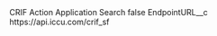 <?xml version="1.0" encoding="UTF-8"?>
<CustomMetadata xmlns="http://soap.sforce.com/2006/04/metadata" xmlns:xsi="http://www.w3.org/2001/XMLSchema-instance" xmlns:xsd="http://www.w3.org/2001/XMLSchema">
    <label>CRIF Action Application Search</label>
    <protected>false</protected>
    <values>
        <field>EndpointURL__c</field>
        <value xsi:type="xsd:string">https://api.iccu.com/crif_sf</value>
    </values>
</CustomMetadata>
